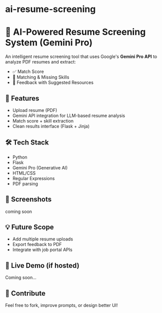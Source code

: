 # ai-resume-screening
# 🧠 AI-Powered Resume Screening System (Gemini Pro)

An intelligent resume screening tool that uses Google's **Gemini Pro API** to analyze PDF resumes and extract:
- ✅ Match Score
- 🧩 Matching & Missing Skills
- 📝 Feedback with Suggested Resources

## 🚀 Features
- Upload resume (PDF)
- Gemini API integration for LLM-based resume analysis
- Match score + skill extraction
- Clean results interface (Flask + Jinja)

## 🛠️ Tech Stack
- Python
- Flask
- Gemini Pro (Generative AI)
- HTML/CSS
- Regular Expressions
- PDF parsing

## 📸 Screenshots
coming soon

## 💡 Future Scope
- Add multiple resume uploads
- Export feedback to PDF
- Integrate with job portal APIs

## 🔗 Live Demo (if hosted)
Coming soon...

## 🤝 Contribute
Feel free to fork, improve prompts, or design better UI!

